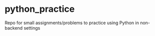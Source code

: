 # python_practice
Repo for small assignments/problems to practice using Python in non-backend settings
